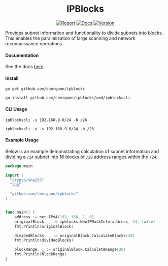 <h1 align="center">IPBlocks</h1>
<p align="center">
<a href="https://goreportcard.com/report/github.com/cbergoon/ipblocks"><img src="https://goreportcard.com/badge/github.com/cbergoon/ipblocks?1=1" alt="Report"></a>
<a href="https://godoc.org/github.com/cbergoon/ipblocks"><img src="https://img.shields.io/badge/godoc-reference-brightgreen.svg" alt="Docs"></a>
<a href="#"><img src="https://img.shields.io/badge/version-0.1.0-brightgreen.svg" alt="Version"></a>
</p>

Provides subnet information and functionality to divide subnets into blocks. This enables the parallelization of large scanning and network reconnaissance operations.

#### Documentation 

See the docs [here](https://godoc.org/github.com/cbergoon/ipblocks).

#### Install
```
go get github.com/cbergoon/ipblocks
```
```
go install github.com/cbergoon/ipblocks/cmd/ipblockscli
```

#### CLI Usage 
```
ipblockscli -s 192.168.9.0/24 -b /26 
```
```
ipblockscli -v -s 192.168.9.0/24 -b /26 
```

#### Example Usage
Below is an example demonstrating calculation of subnet information and dividing a `/24` subnet into 16 blocks of `/28` address ranges within the `/24`. 

```go
package main

import (
  "crypto/sha256"
  "log"

  "github.com/cbergoon/ipblocks"
)


func main() {
	address := net.IPv4(192, 168, 1, 0)
	originalBlock, _ := ipblocks.NewIPMaskInfo(address, 24, false)
	fmt.Println(originalBlock)

	dividedBlocks, _ := originalBlock.CalculateBlocks(28)
	fmt.Println(dividedBlocks)

	blockRange, _ := originalBlock.CalculateRange(28)
	fmt.Println(blockRange)
}

```


